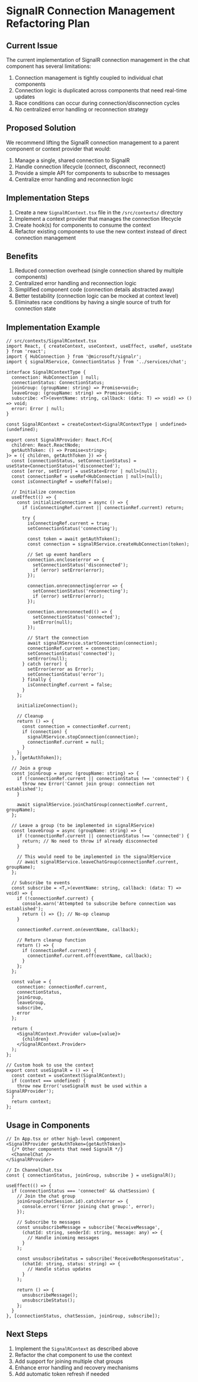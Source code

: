 # SignalR Connection Management Refactoring Plan

## Current Issue

The current implementation of SignalR connection management in the chat component has several limitations:

1. Connection management is tightly coupled to individual chat components
2. Connection logic is duplicated across components that need real-time updates
3. Race conditions can occur during connection/disconnection cycles
4. No centralized error handling or reconnection strategy

## Proposed Solution

We recommend lifting the SignalR connection management to a parent component or context provider that would:

1. Manage a single, shared connection to SignalR
2. Handle connection lifecycle (connect, disconnect, reconnect)
3. Provide a simple API for components to subscribe to messages
4. Centralize error handling and reconnection logic

## Implementation Steps

1. Create a new `SignalRContext.tsx` file in the `/src/contexts/` directory
2. Implement a context provider that manages the connection lifecycle
3. Create hook(s) for components to consume the context
4. Refactor existing components to use the new context instead of direct connection management

## Benefits

1. Reduced connection overhead (single connection shared by multiple components)
2. Centralized error handling and reconnection logic
3. Simplified component code (connection details abstracted away)
4. Better testability (connection logic can be mocked at context level)
5. Eliminates race conditions by having a single source of truth for connection state

## Implementation Example

```tsx
// src/contexts/SignalRContext.tsx
import React, { createContext, useContext, useEffect, useRef, useState } from 'react';
import { HubConnection } from '@microsoft/signalr';
import { signalRService, ConnectionStatus } from '../services/chat';

interface SignalRContextType {
  connection: HubConnection | null;
  connectionStatus: ConnectionStatus;
  joinGroup: (groupName: string) => Promise<void>;
  leaveGroup: (groupName: string) => Promise<void>;
  subscribe: <T>(eventName: string, callback: (data: T) => void) => () => void;
  error: Error | null;
}

const SignalRContext = createContext<SignalRContextType | undefined>(undefined);

export const SignalRProvider: React.FC<{
  children: React.ReactNode;
  getAuthToken: () => Promise<string>;
}> = ({ children, getAuthToken }) => {
  const [connectionStatus, setConnectionStatus] = useState<ConnectionStatus>('disconnected');
  const [error, setError] = useState<Error | null>(null);
  const connectionRef = useRef<HubConnection | null>(null);
  const isConnectingRef = useRef(false);

  // Initialize connection
  useEffect(() => {
    const initializeConnection = async () => {
      if (isConnectingRef.current || connectionRef.current) return;
      
      try {
        isConnectingRef.current = true;
        setConnectionStatus('connecting');
        
        const token = await getAuthToken();
        const connection = signalRService.createHubConnection(token);
        
        // Set up event handlers
        connection.onclose(error => {
          setConnectionStatus('disconnected');
          if (error) setError(error);
        });
        
        connection.onreconnecting(error => {
          setConnectionStatus('reconnecting');
          if (error) setError(error);
        });
        
        connection.onreconnected(() => {
          setConnectionStatus('connected');
          setError(null);
        });
        
        // Start the connection
        await signalRService.startConnection(connection);
        connectionRef.current = connection;
        setConnectionStatus('connected');
        setError(null);
      } catch (error) {
        setError(error as Error);
        setConnectionStatus('error');
      } finally {
        isConnectingRef.current = false;
      }
    };
    
    initializeConnection();
    
    // Cleanup
    return () => {
      const connection = connectionRef.current;
      if (connection) {
        signalRService.stopConnection(connection);
        connectionRef.current = null;
      }
    };
  }, [getAuthToken]);
  
  // Join a group
  const joinGroup = async (groupName: string) => {
    if (!connectionRef.current || connectionStatus !== 'connected') {
      throw new Error('Cannot join group: connection not established');
    }
    
    await signalRService.joinChatGroup(connectionRef.current, groupName);
  };
  
  // Leave a group (to be implemented in signalRService)
  const leaveGroup = async (groupName: string) => {
    if (!connectionRef.current || connectionStatus !== 'connected') {
      return; // No need to throw if already disconnected
    }
    
    // This would need to be implemented in the signalRService
    // await signalRService.leaveChatGroup(connectionRef.current, groupName);
  };
  
  // Subscribe to events
  const subscribe = <T,>(eventName: string, callback: (data: T) => void) => {
    if (!connectionRef.current) {
      console.warn('Attempted to subscribe before connection was established');
      return () => {}; // No-op cleanup
    }
    
    connectionRef.current.on(eventName, callback);
    
    // Return cleanup function
    return () => {
      if (connectionRef.current) {
        connectionRef.current.off(eventName, callback);
      }
    };
  };
  
  const value = {
    connection: connectionRef.current,
    connectionStatus,
    joinGroup,
    leaveGroup,
    subscribe,
    error
  };
  
  return (
    <SignalRContext.Provider value={value}>
      {children}
    </SignalRContext.Provider>
  );
};

// Custom hook to use the context
export const useSignalR = () => {
  const context = useContext(SignalRContext);
  if (context === undefined) {
    throw new Error('useSignalR must be used within a SignalRProvider');
  }
  return context;
};
```

## Usage in Components

```tsx
// In App.tsx or other high-level component
<SignalRProvider getAuthToken={getAuthToken}>
  {/* Other components that need SignalR */}
  <ChannelChat />
</SignalRProvider>

// In ChannelChat.tsx
const { connectionStatus, joinGroup, subscribe } = useSignalR();

useEffect(() => {
  if (connectionStatus === 'connected' && chatSession) {
    // Join the chat group
    joinGroup(chatSession.id).catch(error => {
      console.error('Error joining chat group:', error);
    });
    
    // Subscribe to messages
    const unsubscribeMessage = subscribe('ReceiveMessage', 
      (chatId: string, senderId: string, message: any) => {
        // Handle incoming messages
      }
    );
    
    const unsubscribeStatus = subscribe('ReceiveBotResponseStatus',
      (chatId: string, status: string) => {
        // Handle status updates
      }
    );
    
    return () => {
      unsubscribeMessage();
      unsubscribeStatus();
    };
  }
}, [connectionStatus, chatSession, joinGroup, subscribe]);
```

## Next Steps

1. Implement the `SignalRContext` as described above
2. Refactor the chat component to use the context
3. Add support for joining multiple chat groups
4. Enhance error handling and recovery mechanisms
5. Add automatic token refresh if needed